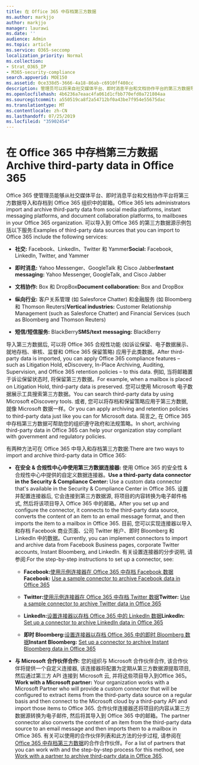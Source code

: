 ```yaml
---
title: 在 Office 365 中存档第三方数据
ms.author: markjjo
author: markjjo
manager: laurawi
ms.date: ''
audience: Admin
ms.topic: article
ms.service: O365-seccomp
localization_priority: Normal
ms.collection:
- Strat_O365_IP
- M365-security-compliance
search.appverid: MOE150
ms.assetid: 0ce338d5-3666-4a18-86ab-c6910ff408cc
description: 管理员可以将来自社交媒体平台、即时消息平台和文档协作平台的第三方数据导入 Office 365 组织中的邮箱。 这样, 你就可以在 Office 365 中存档 Facebook、Twitter 和其他第三方数据源中的数据。 然后, 您可以使用并应用适用于第三方数据的 Office 365 合规性功能 (如法律封存、电子数据展示、就地存档和保留策略)。
ms.openlocfilehash: 4b6236a7eaac4fa061d1cfbb770efd0a721804aa
ms.sourcegitcommit: a550519ca8f2a54712bf0a43be7f954e55675dac
ms.translationtype: MT
ms.contentlocale: zh-CN
ms.lasthandoff: 07/25/2019
ms.locfileid: "35902454"
---
```

# <a name="archive-third-party-data-in-office-365"></a><span data-ttu-id="ff3a7-105">在 Office 365 中存档第三方数据</span><span class="sxs-lookup"><span data-stu-id="ff3a7-105">Archive third-party data in Office 365</span></span>

<span data-ttu-id="ff3a7-106">Office 365 使管理员能够从社交媒体平台、即时消息平台和文档协作平台将第三方数据导入和存档到 Office 365 组织中的邮箱。</span><span class="sxs-lookup"><span data-stu-id="ff3a7-106">Office 365 lets administrators import and archive third-party data from social media platforms, instant messaging platforms, and document collaboration platforms, to mailboxes in your Office 365 organization.</span></span> <span data-ttu-id="ff3a7-107">可以导入到 Office 365 的第三方数据源示例包括以下服务:</span><span class="sxs-lookup"><span data-stu-id="ff3a7-107">Examples of third-party data sources that you can import to Office 365 include the following services:</span></span> 
  
- <span data-ttu-id="ff3a7-108">**社交:** Facebook、LinkedIn、Twitter 和 Yammer</span><span class="sxs-lookup"><span data-stu-id="ff3a7-108">**Social:** Facebook, LinkedIn, Twitter, and Yammer</span></span> 
    
- <span data-ttu-id="ff3a7-109">**即时消息:** Yahoo Messenger、GoogleTalk 和 Cisco Jabber</span><span class="sxs-lookup"><span data-stu-id="ff3a7-109">**Instant messaging:** Yahoo Messenger, GoogleTalk, and Cisco Jabber</span></span> 
    
- <span data-ttu-id="ff3a7-110">**文档协作:** Box 和 DropBox</span><span class="sxs-lookup"><span data-stu-id="ff3a7-110">**Document collaboration:** Box and DropBox</span></span> 
    
- <span data-ttu-id="ff3a7-111">**纵向行业:** 客户关系管理 (如 Salesforce Chatter) 和金融服务 (如 Bloomberg 和 Thomson Reuters)</span><span class="sxs-lookup"><span data-stu-id="ff3a7-111">**Vertical industries:** Customer Relationship Management (such as Salesforce Chatter) and Financial Services (such as Bloomberg and Thomson Reuters)</span></span> 
    
- <span data-ttu-id="ff3a7-112">**短信/短信服务:** BlackBerry</span><span class="sxs-lookup"><span data-stu-id="ff3a7-112">**SMS/text messaging:** BlackBerry</span></span> 
    
<span data-ttu-id="ff3a7-113">导入第三方数据后, 可以将 Office 365 合规性功能 (如诉讼保留、电子数据展示、就地存档、审核、监督和 Office 365 保留策略) 应用于此类数据。</span><span class="sxs-lookup"><span data-stu-id="ff3a7-113">After third-party data is imported, you can apply Office 365 compliance features – such as Litigation Hold, eDiscovery, In-Place Archiving, Auditing, Supervision, and Office 365 retention policies – to this data.</span></span> <span data-ttu-id="ff3a7-114">例如, 当将邮箱置于诉讼保留状态时, 将保留第三方数据。</span><span class="sxs-lookup"><span data-stu-id="ff3a7-114">For example, when a mailbox is placed on Litigation Hold, third-party data is preserved.</span></span> <span data-ttu-id="ff3a7-115">您可以使用 Microsoft 电子数据展示工具搜索第三方数据。</span><span class="sxs-lookup"><span data-stu-id="ff3a7-115">You can search third-party data by using Microsoft eDiscovery tools.</span></span> <span data-ttu-id="ff3a7-116">或者, 您可以将存档和保留策略应用于第三方数据, 就像 Microsoft 数据一样。</span><span class="sxs-lookup"><span data-stu-id="ff3a7-116">Or you can apply archiving and retention policies to third-party data just like you can for Microsoft data.</span></span> <span data-ttu-id="ff3a7-117">简言之, 在 Office 365 中存档第三方数据可帮助您的组织遵守政府和法规策略。</span><span class="sxs-lookup"><span data-stu-id="ff3a7-117">In short, archiving third-party data in Office 365 can help your organization stay compliant with government and regulatory policies.</span></span>

<span data-ttu-id="ff3a7-118">有两种方法可在 Office 365 中导入和存档第三方数据:</span><span class="sxs-lookup"><span data-stu-id="ff3a7-118">There are two ways to import and archive third-party data in Office 365:</span></span>

- <span data-ttu-id="ff3a7-119">**在安全 & 合规性中心中使用第三方数据连接器:** 使用 Office 365 的安全性 & 合规性中心中提供的自定义数据连接器。</span><span class="sxs-lookup"><span data-stu-id="ff3a7-119">**Use a third-party data connector in the Security & Compliance Center:** Use a custom data connector that's available in the Security & Compliance Center in Office 365.</span></span> <span data-ttu-id="ff3a7-120">设置并配置连接器后, 它会连接到第三方数据源, 将项目的内容转换为电子邮件格式, 然后将该项目导入 Office 365 中的邮箱。</span><span class="sxs-lookup"><span data-stu-id="ff3a7-120">After you set up and configure the connector, it connects to the third-party data source, converts the content of an item to an email message format, and then imports the item to a mailbox in Office 365.</span></span> <span data-ttu-id="ff3a7-121">目前, 您可以实现连接器以导入和存档 Facebook 商业页面、公司 Twitter 帐户、即时 Bloomberg 和 LinkedIn 中的数据。</span><span class="sxs-lookup"><span data-stu-id="ff3a7-121">Currently, you can implement connectors to import and archive data from Facebook Business pages, corporate Twitter accounts, Instant Bloomberg, and LinkedIn.</span></span> <span data-ttu-id="ff3a7-122">有关设置连接器的分步说明, 请参阅:</span><span class="sxs-lookup"><span data-stu-id="ff3a7-122">For the step-by-step instructions to set up a connector, see:</span></span>
   
   - <span data-ttu-id="ff3a7-123">**Facebook:**[使用示例连接器在 Office 365 中存档 Facebook 数据](archive-facebook-data-with-sample-connector.md)</span><span class="sxs-lookup"><span data-stu-id="ff3a7-123">**Facebook:** [Use a sample connector to archive Facebook data in Office 365](archive-facebook-data-with-sample-connector.md)</span></span>
  
   - <span data-ttu-id="ff3a7-124">**Twitter:**[使用示例连接器在 Office 365 中存档 Twitter 数据](archive-twitter-data-with-sample-connector.md)</span><span class="sxs-lookup"><span data-stu-id="ff3a7-124">**Twitter:** [Use a sample connector to archive Twitter data in Office 365](archive-twitter-data-with-sample-connector.md)</span></span>
    
   - <span data-ttu-id="ff3a7-125">**LinkedIn:**[设置连接器以存档 Office 365 中的 LinkedIn 数据](archive-linkedin-data.md)</span><span class="sxs-lookup"><span data-stu-id="ff3a7-125">**LinkedIn:** [Set up a connector to archive LinkedIn data in Office 365](archive-linkedin-data.md)</span></span>

   - <span data-ttu-id="ff3a7-126">**即时 Bloomberg:**[设置连接器以存档 Office 365 中的即时 Bloomberg 数据](archive-instant-bloomberg-data.md)</span><span class="sxs-lookup"><span data-stu-id="ff3a7-126">**Instant Bloomberg:** [Set up a connector to archive Instant Bloomberg data in Office 365](archive-instant-bloomberg-data.md)</span></span>

- <span data-ttu-id="ff3a7-127">**与 Microsoft 合作伙伴合作:** 您的组织与 Microsoft 合作伙伴合作, 该合作伙伴将提供一个自定义连接器, 该连接器将配置为定期从第三方数据源提取项目, 然后通过第三方 API 连接到 Microsoft 云, 并将这些项目导入到Office 365。</span><span class="sxs-lookup"><span data-stu-id="ff3a7-127">**Work with a Microsoft partner:** Your organization works with a Microsoft Partner who will provide a custom connector that will be configured to extract items from the third-party data source on a regular basis and then connect to the Microsoft cloud by a third-party API and import those items to Office 365.</span></span> <span data-ttu-id="ff3a7-128">合作伙伴连接器还将项目的内容从第三方数据源转换为电子邮件, 然后将其导入到 Office 365 中的邮箱。</span><span class="sxs-lookup"><span data-stu-id="ff3a7-128">The partner connector also converts the content of an item from the third-party data source to an email message and then imports them to a mailbox in Office 365.</span></span> <span data-ttu-id="ff3a7-129">有关可以使用的合作伙伴列表和此方法的分步过程, 请参阅在[Office 365 中存档第三方数据](work-with-partner-to-archive-third-party-data.md)的合作合作伙伴。</span><span class="sxs-lookup"><span data-stu-id="ff3a7-129">For a list of partners that you can work with and the step-by-step process for this method, see [Work with a partner to archive third-party data in Office 365](work-with-partner-to-archive-third-party-data.md).</span></span>
